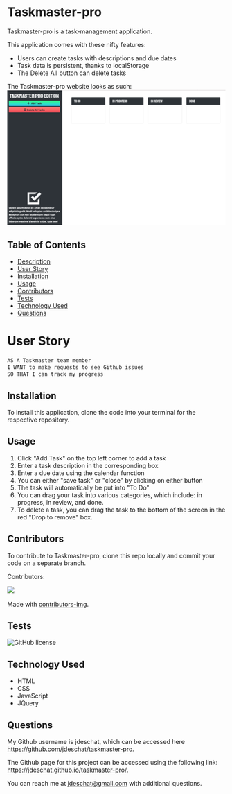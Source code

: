 # Taskmaster-pro
Taskmaster-pro is a task-management application.

This application comes with these nifty features:
- Users can create tasks with descriptions and due dates
- Task data is persistent, thanks to localStorage
- The Delete All button can delete tasks

The Taskmaster-pro website looks as such:
![alt](https://github.com/jdeschat/taskmaster-pro/blob/main/assets/img/taskmaster-pro.png)

## Table of Contents
- [Description](#description)
- [User Story](#user-story)
- [Installation](#installation)
- [Usage](#usage)
- [Contributors](#contributors)
- [Tests](#tests)
- [Technology Used](#technology-used)
- [Questions](#questions)

# User Story
```
AS A Taskmaster team member
I WANT to make requests to see Github issues
SO THAT I can track my progress
```

## Installation

To install this application, clone the code into your terminal for the respective repository.

## Usage
1. Click "Add Task" on the top left corner to add a task
2. Enter a task description in the corresponding box
3. Enter a due date using the calendar function
4. You can either "save task" or "close" by clicking on either button
5. The task will automatically be put into "To Do"
6. You can drag your task into various categories, which include: in progress, in review, and done.
7. To delete a task, you can drag the task to the bottom of the screen in the red "Drop to remove" box.

## Contributors
To contribute to Taskmaster-pro, clone this repo locally and commit your code on a separate branch.
  
Contributors:

<a href="https://github.com/jdeschat/taskmaster-pro/graphs/contributors">
  <img src="https://contrib.rocks/image?repo=jdeschat/taskmaster-pro" />
</a>

Made with [contributors-img](https://contrib.rocks).

## Tests
![GitHub license](https://img.shields.io/badge/test-100%25-success)

## Technology Used
- HTML
- CSS
- JavaScript
- JQuery

## Questions
My Github username is jdeschat, which can be accessed here https://github.com/jdeschat/taskmaster-pro.

The Github page for this project can be accessed using the following link: https://jdeschat.github.io/taskmaster-pro/.

You can reach me at jdeschat@gmail.com with additional questions.
